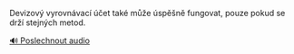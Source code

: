 
Devizový vyrovnávací účet také může úspěšně fungovat, pouze pokud se drží stejných metod.

[🔊 Poslechnout audio](/data/7-paragraphs/audio/chapter_84/para_004-Devizov-vyrovnvac-et-tak-me-spn-fungov.mp3)
